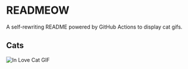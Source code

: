 # READMEOW

A self-rewriting README powered by GitHub Actions to display cat gifs.

## Cats

![In Love Cat GIF](https://media1.giphy.com/media/MDJ9IbxxvDUQM/200.gif?cid=9acd02da6le3aoazm3av8rp1072w4613jpq1g1se4nqmex4c&ep=v1_gifs_search&rid=200.gif&ct=g)
